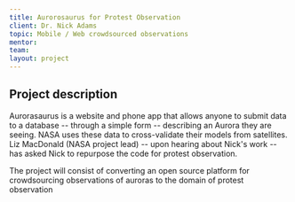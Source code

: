 ```yaml
---
title: Aurorosaurus for Protest Observation
client: Dr. Nick Adams
topic: Mobile / Web crowdsourced observations
mentor:
team:
layout: project
---
```

## Project description

Aurorasaurus is a website and phone app that allows anyone to submit data to a
database -- through a simple form -- describing an Aurora they are seeing. NASA
uses these data to cross-validate their models from satellites. Liz MacDonald
(NASA project lead) -- upon hearing about Nick's work -- has asked Nick to
repurpose the code for protest observation.

The project will consist of converting an open source platform for
crowdsourcing observations of auroras to the domain of protest observation
